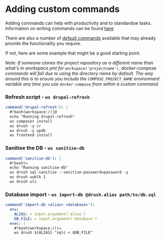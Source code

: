 # Adding custom commands

Adding commands can help with productivity and to standardise tasks.  
Information on writing commands can be found [here](https://github.com/my127/workspace/blob/0.1.x/docs/types/command.md)

There are also a number of [default commands](https://github.com/inviqa/harness-base-php/blob/1.6.x/src/_base/harness/config/commands.yml) available that may already provide the functionality you require.

If not, here are some example that might be a good starting point.

_Note: If someone clones the project repository as a different name than what's in workspace.yml for
`workspace('projectname')`, docker-compose commands will fail due to using the directory name by default.
The way around this is to ensure you include the `COMPOSE_PROJECT_NAME` environment variable any time
you use `docker-compose` from within a custom command._

### Refresh script - `ws drupal-refresh`
```yaml
command('drupal-refresh'): |
  #!bash(workspace:/)|@
  echo "Running drupal-refresh"
  ws composer install
  ws drush -y cr
  ws drush -y updb
  ws frontend install
```

### Sanitise the DB - `ws sanitise-db`
```yaml
command('sanitise-db'): |
  #!bash|=
  echo "Running sanitise-db"
  ws drush sql-sanitize --sanitize-password=password -y
  ws drush uublk 1
  ws drush uli
```

### Database import - `ws import-db @drush.alias path/to/db.sql`
```yaml
command('import-db <alias> <database>'):
  env:
    ALIAS: = input.argument('alias')
    DB_FILE: = input.argument('database')
  exec: |
    #!bash(workspace:/)|=
    ws drush ${ALIAS} "sqlc < $DB_FILE"
```
